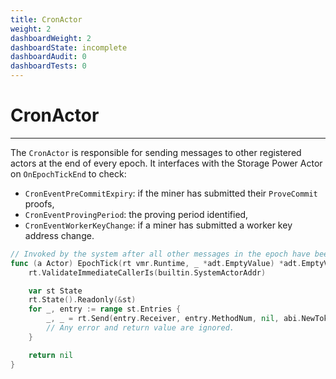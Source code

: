 ```yaml
---
title: CronActor
weight: 2
dashboardWeight: 2
dashboardState: incomplete
dashboardAudit: 0
dashboardTests: 0
---
```


# CronActor
---

The `CronActor` is responsible for sending messages to other registered actors at the end of every epoch. It interfaces with the Storage Power Actor on `OnEpochTickEnd` to check:
- `CronEventPreCommitExpiry`: if the miner has submitted their `ProveCommit` proofs,
- `CronEventProvingPeriod`: the proving period identified,
- `CronEventWorkerKeyChange`: if a miner has submitted a worker key address change.


```go
// Invoked by the system after all other messages in the epoch have been processed.
func (a Actor) EpochTick(rt vmr.Runtime, _ *adt.EmptyValue) *adt.EmptyValue {
	rt.ValidateImmediateCallerIs(builtin.SystemActorAddr)

	var st State
	rt.State().Readonly(&st)
	for _, entry := range st.Entries {
		_, _ = rt.Send(entry.Receiver, entry.MethodNum, nil, abi.NewTokenAmount(0))
		// Any error and return value are ignored.
	}

	return nil
}
```

